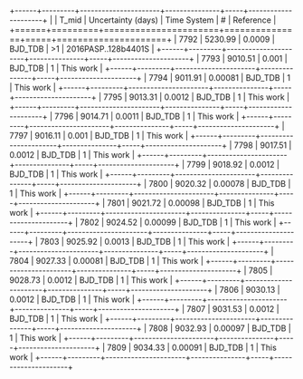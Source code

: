 +------+---------+----------------------+---------------+-----+---------------------+
|      |   T_mid |   Uncertainty (days) | Time System   | #   | Reference           |
+======+=========+======================+===============+=====+=====================+
| 7792 | 5230.99 |              0.0009  | BJD_TDB       | >1  | 2016PASP..128b4401S |
+------+---------+----------------------+---------------+-----+---------------------+
| 7793 | 9010.51 |              0.001   | BJD_TDB       | 1   | This work           |
+------+---------+----------------------+---------------+-----+---------------------+
| 7794 | 9011.91 |              0.00081 | BJD_TDB       | 1   | This work           |
+------+---------+----------------------+---------------+-----+---------------------+
| 7795 | 9013.31 |              0.0012  | BJD_TDB       | 1   | This work           |
+------+---------+----------------------+---------------+-----+---------------------+
| 7796 | 9014.71 |              0.0011  | BJD_TDB       | 1   | This work           |
+------+---------+----------------------+---------------+-----+---------------------+
| 7797 | 9016.11 |              0.001   | BJD_TDB       | 1   | This work           |
+------+---------+----------------------+---------------+-----+---------------------+
| 7798 | 9017.51 |              0.0012  | BJD_TDB       | 1   | This work           |
+------+---------+----------------------+---------------+-----+---------------------+
| 7799 | 9018.92 |              0.0012  | BJD_TDB       | 1   | This work           |
+------+---------+----------------------+---------------+-----+---------------------+
| 7800 | 9020.32 |              0.00078 | BJD_TDB       | 1   | This work           |
+------+---------+----------------------+---------------+-----+---------------------+
| 7801 | 9021.72 |              0.00098 | BJD_TDB       | 1   | This work           |
+------+---------+----------------------+---------------+-----+---------------------+
| 7802 | 9024.52 |              0.00099 | BJD_TDB       | 1   | This work           |
+------+---------+----------------------+---------------+-----+---------------------+
| 7803 | 9025.92 |              0.0013  | BJD_TDB       | 1   | This work           |
+------+---------+----------------------+---------------+-----+---------------------+
| 7804 | 9027.33 |              0.00081 | BJD_TDB       | 1   | This work           |
+------+---------+----------------------+---------------+-----+---------------------+
| 7805 | 9028.73 |              0.0012  | BJD_TDB       | 1   | This work           |
+------+---------+----------------------+---------------+-----+---------------------+
| 7806 | 9030.13 |              0.0012  | BJD_TDB       | 1   | This work           |
+------+---------+----------------------+---------------+-----+---------------------+
| 7807 | 9031.53 |              0.0012  | BJD_TDB       | 1   | This work           |
+------+---------+----------------------+---------------+-----+---------------------+
| 7808 | 9032.93 |              0.00097 | BJD_TDB       | 1   | This work           |
+------+---------+----------------------+---------------+-----+---------------------+
| 7809 | 9034.33 |              0.00091 | BJD_TDB       | 1   | This work           |
+------+---------+----------------------+---------------+-----+---------------------+